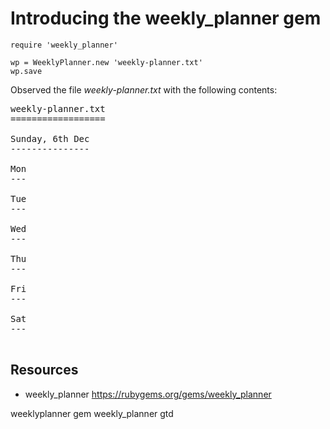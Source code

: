 # Introducing the weekly_planner gem

    require 'weekly_planner'

    wp = WeeklyPlanner.new 'weekly-planner.txt'
    wp.save

Observed the file *weekly-planner.txt* with the following contents:

<pre>
weekly-planner.txt
==================

Sunday, 6th Dec
---------------

Mon
---

Tue
---

Wed
---

Thu
---

Fri
---

Sat
---

</pre>

## Resources

* weekly_planner https://rubygems.org/gems/weekly_planner

weeklyplanner gem weekly_planner gtd
